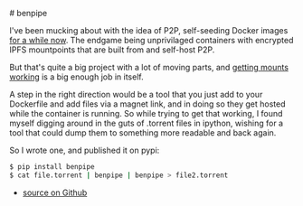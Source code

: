 # benpipe

I've been mucking about with the idea of P2P, self-seeding Docker images
[for a while now](../../../2022/12/ipfsos). The endgame being unprivilaged
containers with encrypted IPFS mountpoints that are built from and self-host
P2P.

But that's quite a big project with a lot of moving parts, and
[getting mounts working](https://github.com/bitplane/dfused) is a big enough
job in itself.

A step in the right direction would be a tool that you just add to your
Dockerfile and add files via a magnet link, and in doing so they get hosted
while the container is running. So while trying to get that working, I found
myself digging around in the guts of .torrent files in ipython, wishing for a
tool that could dump them to something more readable and back again.

So I wrote one, and published it on pypi:

```bash
$ pip install benpipe
$ cat file.torrent | benpipe | benpipe > file2.torrent
```

* [source on Github](https://github.com/bitplane/benpipe)
